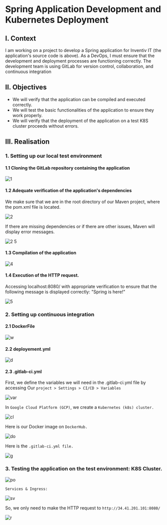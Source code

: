 
# Spring Application Development and Kubernetes Deployment 





## I. Context
I am working on a project to develop a Spring application for Inventiv IT (the application's source code is above). As a DevOps, I must ensure that the development and deployment processes are functioning correctly. The development team is using GitLab for version control, collaboration, and continuous integration



## II. Objectives


- We will verify that the application can be compiled and executed correctly.
- We will test the basic functionalities of the application to ensure they work properly.
- We will verify that the deployment of the application on a test K8S cluster proceeds without errors.

## III. Realisation
### 1. Setting up our local test environment
#### 1.1 Cloning the GitLab repository containing the application

![1](https://github.com/youssefjeh/Installing-Minikube-on-Ubuntu/assets/85554678/9bde8929-c9e7-4061-b858-41357623e46a)

#### 1.2 Adequate verification of the application's dependencies

We make sure that we are in the root directory of our Maven project, where the pom.xml file is located.

![2](https://github.com/youssefjeh/Installing-Minikube-on-Ubuntu/assets/85554678/e6337b9e-fd74-4fc3-9389-d179390808d3)

   If there are missing dependencies or if there are other issues, Maven will display error messages.

![2 5](https://github.com/youssefjeh/Installing-Minikube-on-Ubuntu/assets/85554678/51851ee5-b2cc-43d8-a324-e817650e0a94)

#### 1.3 Compilation of the application

![4](https://github.com/youssefjeh/Installing-Minikube-on-Ubuntu/assets/85554678/24fb4cf8-9137-4103-bf06-f01e6be896ad)

#### 1.4 Execution of the HTTP request.
Accessing localhost:8080/ with appropriate verification to ensure that the following message is displayed correctly: "Spring is here!"

![5](https://github.com/youssefjeh/Installing-Minikube-on-Ubuntu/assets/85554678/4ee535fa-43af-4122-8e1d-0d4b43ae8de9)


### 2. Setting up continuous integration
#### 2.1 DockerFile

![w](https://github.com/youssefjeh/Installing-Minikube-on-Ubuntu/assets/85554678/1534a777-69ae-48df-bcda-97259d3e7142)

#### 2.2 deployement.yml

![d](https://github.com/youssefjeh/Installing-Minikube-on-Ubuntu/assets/85554678/39341799-d5de-493f-9e5d-0f58f36bcce8)

#### 2.3 .gitlab-ci.yml

First, we define the variables we will need in the .gitlab-ci.yml file by accessing Our `project > Settings > CI/CD > Variables`

![var](https://github.com/youssefjeh/Installing-Minikube-on-Ubuntu/assets/85554678/f8c00483-8ce0-4242-8801-a17ceded885a)

In `Google Cloud Platform (GCP)`, we create a `Kubernetes (k8s) cluster.`

![cl](https://github.com/youssefjeh/Installing-Minikube-on-Ubuntu/assets/85554678/7163e250-8c35-40e8-a508-6057945d9467)

Here is our Docker image on `DockerHub.`

![do](https://github.com/youssefjeh/Installing-Minikube-on-Ubuntu/assets/85554678/6de33fed-d97c-4a6a-813d-96ac04d094a4)

Here is the `.gitlab-ci.yml file.`

![g](https://github.com/youssefjeh/Installing-Minikube-on-Ubuntu/assets/85554678/d75fb5fd-61fe-40b4-972d-3bcf4ba35e1f)

### 3. Testing the application on the test environment: K8S Cluster.

![po](https://github.com/youssefjeh/Installing-Minikube-on-Ubuntu/assets/85554678/7df77b2f-51b1-4063-8814-58a85668fd60)

 `Services & Ingress:`

![sv](https://github.com/youssefjeh/Installing-Minikube-on-Ubuntu/assets/85554678/88d92498-ad9e-47df-b561-fa3bb63d400e)

So, we only need to make the HTTP request to `http://34.41.201.101:8080/`

![r](https://github.com/youssefjeh/Installing-Minikube-on-Ubuntu/assets/85554678/96329b70-fa9d-4db8-bf76-3c43c816a8a6)






